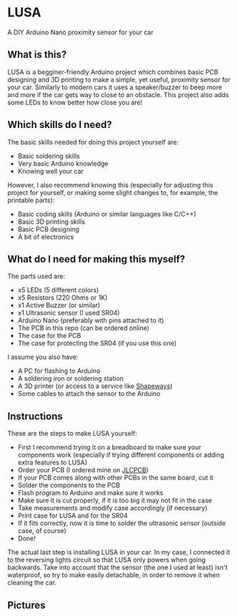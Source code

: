 # LUSA
A DIY Arduino Nano proximity sensor for your car

## What is this?
LUSA is a begginer-friendly Arduino project which combines basic PCB designing and 3D printing to make a simple, yet useful, proximity sensor for your car. Similarly to modern cars it uses a speaker/buzzer to beep more and more if the car gets way to close to an obstacle. This project also adds some LEDs to know better how close you are!

## Which skills do I need?
The basic skills needed for doing this project yourself are:
- Basic soldering skills
- Very basic Arduino knowledge
- Knowing well your car

However, I also recommend knowing this (especially for adjusting this project for yourself, or making some slight changes to, for example, the printable parts): 
- Basic coding skills (Arduino or similar languages like C/C++)
- Basic 3D printing skills 
- Basic PCB designing 
- A bit of electronics

## What do I need for making this myself?
The parts used are:
- x5 LEDs (5 different colors)
- x5 Resistors (220 Ohms or 1K)
- x1 Active Buzzer (or similar)
- x1 Ultrasonic sensor (I used SR04)
- Arduino Nano (preferably with pins attached to it)
- The PCB in this repo (can be ordered online)
- The case for the PCB
- The case for protecting the SR04 (if you use this one)

I assume you also have:
- A PC for flashing to Arduino
- A soldering iron or soldering station
- A 3D printer (or access to a service like [Shapeways](https://shapeways.com))
- Some cables to attach the sensor to the Arduino

## Instructions
These are the steps to make LUSA yourself:
- First I recommend trying it on a breadboard to make sure your components work (especially if trying different components or adding extra features to LUSA)
- Order your PCB (I ordered mine on [JLCPCB](https://jlcpcb.com))
- If your PCB comes along with other PCBs in the same board, cut it
- Solder the components to the PCB
- Flash program to Arduino and make sure it works
- Make sure it is cut properly, if it is too big it may not fit in the case
- Take measurements and modify case accordingly (if necessary)
- Print case for LUSA and for the SR04
- If it fits correctly, now it is time to solder the ultrasonic sensor (outside case, of course)
- Done!

The actual last step is installing LUSA in your car. In my case, I connected it to the reversing lights circuit so that LUSA only powers when going backwards. Take into account that the sensor (the one I used at least) isn't waterproof, so try to make easily detachable, in order to remove it when cleaning the car.

## Pictures
